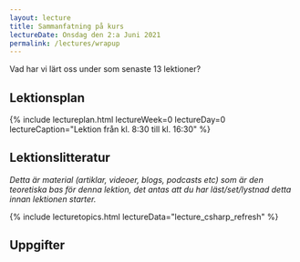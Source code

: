 ```yaml
---
layout: lecture
title: Sammanfatning på kurs
lectureDate: Onsdag den 2:a Juni 2021
permalink: /lectures/wrapup
---
```


Vad har vi lärt oss under som senaste 13 lektioner?

## Lektionsplan

{% include lectureplan.html lectureWeek=0 lectureDay=0 lectureCaption="Lektion från kl. 8:30 till kl. 16:30" %}

## Lektionslitteratur
*Detta är material (artiklar, videoer, blogs, podcasts etc) som är den teoretiska bas för denna lektion, det antas att du har läst/set/lystnad detta innan lektionen starter.*

{% include lecturetopics.html lectureData="lecture_csharp_refresh" %}

## Uppgifter
